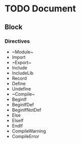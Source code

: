 # TODO Document

## Block

### Directives

* ~Module~
* Import
* ~Export~
* Include
* IncludeLib
* Record
* Define
* Undefine
* ~Compile~
* BeginIf
* BeginIfDef
* BeginIfNotDef
* Else
* ElseIf
* EndIf
* CompileWarning
* CompileError